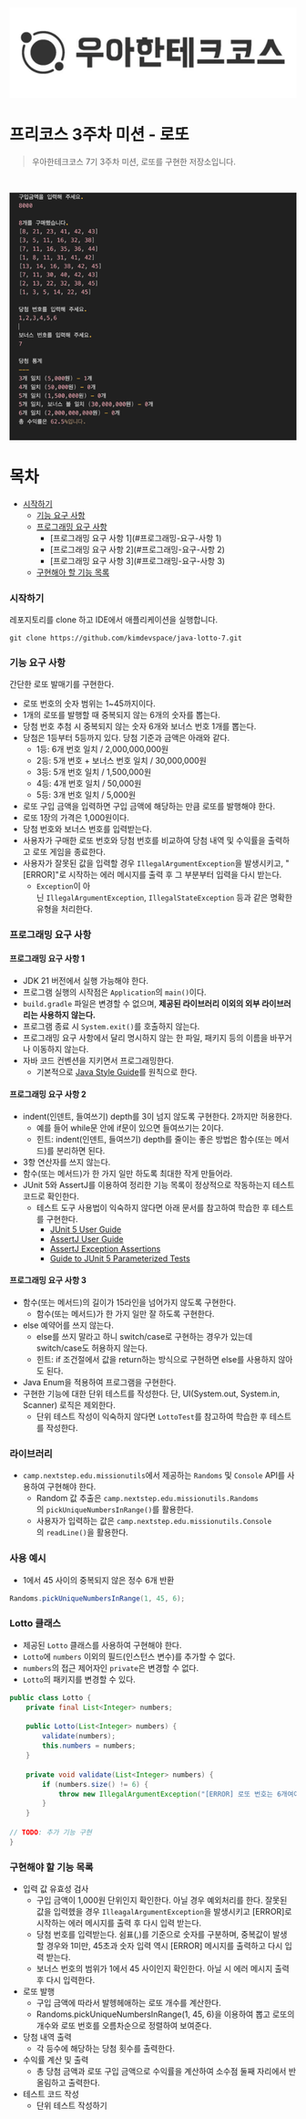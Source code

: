 ![img.png](img.png)

# 프리코스 3주차 미션 - 로또

> 우아한테크코스 7기 3주차 미션, 로또를 구현한 저장소입니다.

<br>

![img_1.png](img_1.png)

# 목차
- [시작하기](#시작하기)
  - [기능 요구 사항](#기능-요구-사항)
  - [프로그래밍 요구 사항](#프로그래밍-요구-사항)
    - [프로그래밍 요구 사항 1](#프로그래밍-요구-사항 1)
    - [프로그래밍 요구 사항 2](#프로그래밍-요구-사항 2)
    - [프로그래밍 요구 사항 3](#프로그래밍-요구-사항 3)
  - [구현해아 할 기능 목록](구현헤야-할-기능-목록)


### 시작하기

레포지토리를 clone 하고 IDE에서 애플리케이션을 실행합니다.

```git
git clone https://github.com/kimdevspace/java-lotto-7.git
```

### **기능 요구 사항**

간단한 로또 발매기를 구현한다.

- 로또 번호의 숫자 범위는 1~45까지이다.
- 1개의 로또를 발행할 때 중복되지 않는 6개의 숫자를 뽑는다.
- 당첨 번호 추첨 시 중복되지 않는 숫자 6개와 보너스 번호 1개를 뽑는다.
- 당첨은 1등부터 5등까지 있다. 당첨 기준과 금액은 아래와 같다.
    - 1등: 6개 번호 일치 / 2,000,000,000원
    - 2등: 5개 번호 + 보너스 번호 일치 / 30,000,000원
    - 3등: 5개 번호 일치 / 1,500,000원
    - 4등: 4개 번호 일치 / 50,000원
    - 5등: 3개 번호 일치 / 5,000원
- 로또 구입 금액을 입력하면 구입 금액에 해당하는 만큼 로또를 발행해야 한다.
- 로또 1장의 가격은 1,000원이다.
- 당첨 번호와 보너스 번호를 입력받는다.
- 사용자가 구매한 로또 번호와 당첨 번호를 비교하여 당첨 내역 및 수익률을 출력하고 로또 게임을 종료한다.
- 사용자가 잘못된 값을 입력할 경우 `IllegalArgumentException`을 발생시키고, "[ERROR]"로 시작하는 에러 메시지를 출력 후 그 부분부터 입력을 다시 받는다.
    - `Exception`이 아닌 `IllegalArgumentException`, `IllegalStateException` 등과 같은 명확한 유형을 처리한다.


### 프로그래밍 요구 사항

#### **프로그래밍 요구 사항 1**

- JDK 21 버전에서 실행 가능해야 한다.
- 프로그램 실행의 시작점은 `Application`의 `main()`이다.
- `build.gradle` 파일은 변경할 수 없으며, **제공된 라이브러리 이외의 외부 라이브러리는 사용하지 않는다.**
- 프로그램 종료 시 `System.exit()`를 호출하지 않는다.
- 프로그래밍 요구 사항에서 달리 명시하지 않는 한 파일, 패키지 등의 이름을 바꾸거나 이동하지 않는다.
- 자바 코드 컨벤션을 지키면서 프로그래밍한다.
    - 기본적으로 [Java Style Guide](https://github.com/woowacourse/woowacourse-docs/blob/main/styleguide/java)를 원칙으로 한다.

#### **프로그래밍 요구 사항 2**

- indent(인덴트, 들여쓰기) depth를 3이 넘지 않도록 구현한다. 2까지만 허용한다.
    - 예를 들어 while문 안에 if문이 있으면 들여쓰기는 2이다.
    - 힌트: indent(인덴트, 들여쓰기) depth를 줄이는 좋은 방법은 함수(또는 메서드)를 분리하면 된다.
- 3항 연산자를 쓰지 않는다.
- 함수(또는 메서드)가 한 가지 일만 하도록 최대한 작게 만들어라.
- JUnit 5와 AssertJ를 이용하여 정리한 기능 목록이 정상적으로 작동하는지 테스트 코드로 확인한다.
    - 테스트 도구 사용법이 익숙하지 않다면 아래 문서를 참고하여 학습한 후 테스트를 구현한다.
        - [JUnit 5 User Guide](https://junit.org/junit5/docs/current/user-guide)
        - [AssertJ User Guide](https://assertj.github.io/doc)
        - [AssertJ Exception Assertions](https://www.baeldung.com/assertj-exception-assertion)
        - [Guide to JUnit 5 Parameterized Tests](https://www.baeldung.com/parameterized-tests-junit-5)

#### **프로그래밍 요구 사항 3**

- 함수(또는 메서드)의 길이가 15라인을 넘어가지 않도록 구현한다.
    - 함수(또는 메서드)가 한 가지 일만 잘 하도록 구현한다.
- else 예약어를 쓰지 않는다.
    - else를 쓰지 말라고 하니 switch/case로 구현하는 경우가 있는데 switch/case도 허용하지 않는다.
    - 힌트: if 조건절에서 값을 return하는 방식으로 구현하면 else를 사용하지 않아도 된다.
- Java Enum을 적용하여 프로그램을 구현한다.
- 구현한 기능에 대한 단위 테스트를 작성한다. 단, UI(System.out, System.in, Scanner) 로직은 제외한다.
    - 단위 테스트 작성이 익숙하지 않다면 `LottoTest`를 참고하여 학습한 후 테스트를 작성한다.

### **라이브러리**

- `camp.nextstep.edu.missionutils`에서 제공하는 `Randoms` 및 `Console` API를 사용하여 구현해야 한다.
    - Random 값 추출은 `camp.nextstep.edu.missionutils.Randoms`의 `pickUniqueNumbersInRange()`를 활용한다.
    - 사용자가 입력하는 값은 `camp.nextstep.edu.missionutils.Console`의 `readLine()`을 활용한다.

### **사용 예시**

- 1에서 45 사이의 중복되지 않은 정수 6개 반환

```java
Randoms.pickUniqueNumbersInRange(1, 45, 6);

```

### **Lotto 클래스**

- 제공된 `Lotto` 클래스를 사용하여 구현해야 한다.
- `Lotto`에 `numbers` 이외의 필드(인스턴스 변수)를 추가할 수 없다.
- `numbers`의 접근 제어자인 `private`은 변경할 수 없다.
- `Lotto`의 패키지를 변경할 수 있다.

```java
public class Lotto {
	private final List<Integer> numbers;
	
	public Lotto(List<Integer> numbers) {
	    validate(numbers);
	    this.numbers = numbers;
	}
	
	private void validate(List<Integer> numbers) {
	    if (numbers.size() != 6) {
	        throw new IllegalArgumentException("[ERROR] 로또 번호는 6개여야 합니다.");
	    }
	}

// TODO: 추가 기능 구현
}
```

### **구현해야 할 기능 목록**

- 입력 값 유효성 검사
    - 구입 금액이 1,000원 단위인지 확인한다. 아닐 경우 예외처리를 한다. 잘못된 값을 입력헸을 경우 `IlleagalArgumentException`을 발생시키고 [ERROR]로 시작하는 에러 메시지를 출력 후 다시 입력 받는다.
    - 당첨 번호를 입력받는다. 쉼표(,)를 기준으로 숫자를 구분하며, 중복값이 발생 할 경우와 1미만, 45초과 숫자 입력 역시 [ERROR] 메시지를 출력하고 다시 입력 받는다.
    - 보너스 번호의 범위가 1에서 45 사이인지 확인한다. 아닐 시 에러 메시지 출력 후 다시 입력한다.
- 로또 발행
    - 구입 금액에 따라서 발헹헤애하는 로또 개수를 계산한다.
    - Randoms.pickUniqueNumbersInRange(1, 45, 6)을 이용하여 뽑고 로또의 개수와 로또 번호를 오름차순으로 정렬하여 보여준다.
- 당첨 내역 출력
    - 각 등수에 해당하는 당첨 횟수를 출력한다.
- 수익률 계산 및 출력
    - 총 당첨 금액과 로또 구입 금액으로 수익률을 계산하여 소수점 둘째 자리에서 반올림하고 출력한다.
- 테스트 코드 작성
    - 단위 테스트 작성하기